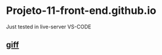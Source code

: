 # Projeto-11-front-end.github.io
Just tested in live-server VS-CODE

## [giff](https://github.com/ThiagoMassenoMaciel/Projeto-11-front-end.github.io/blob/main/SPA-UNIVERSE-P11-_vid.mp4_.gif)
